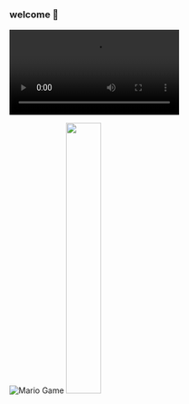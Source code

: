 # 
### welcome 👋
<video src="https://www.bilibili.com/video/BV1nV411A7pe/?spm_id_from=333.1007.tianma.1-2-2.click"></video>

<img src="https://github.com/TheDudeThatCode/TheDudeThatCode/raw/master/Assets/Mario_Gameplay.gif" alt="Mario Game" style="max-width: 100%; display: inline-block;" data-target="animated-image.originalImage">

<img src="https://github-readme-stats.vercel.app/api/top-langs/?username=1583427850&langs_count=10&exclude_repo=timerring.github.io&count_private=true&layout=compact&hide_border=true" width="35%" data-canonical-src="https://github-readme-stats.vercel.app/api/top-langs/?username=1583427850&amp;langs_count=10&amp;exclude_repo=timerring.github.io&amp;count_private=true&amp;layout=compact&amp;hide_border=true" style="max-width: 100%;">

<!--
**1583427850/1583427850** is a ✨ _special_ ✨ repository because its `README.md` (this file) appears on your GitHub profile.

Here are some ideas to get you started:

- 🔭 I’m currently working on ...
- 🌱 I’m currently learning ...
- 👯 I’m looking to collaborate on ...
- 🤔 I’m looking for help with ...
- 💬 Ask me about ...
- 📫 How to reach me: ...
- 😄 Pronouns: ...
- ⚡ Fun fact: ...
-->
